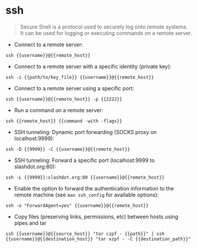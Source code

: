 # ssh

> Secure Shell is a protocol used to securely log onto remote systems.
> It can be used for logging or executing commands on a remote server.

- Connect to a remote server:

`ssh {{username}}@{{remote_host}}`

- Connect to a remote server with a specific identity (private key):

`ssh -i {{path/to/key_file}} {{username}}@{{remote_host}}`

- Connect to a remote server using a specific port:

`ssh {{username}}@{{remote_host}} -p {{2222}}`

- Run a command on a remote server:

`ssh {{remote_host}} {{command -with -flags}}`

- SSH tunneling: Dynamic port forwarding (SOCKS proxy on localhost:9999):

`ssh -D {{9999}} -C {{username}}@{{remote_host}}`

- SSH tunneling: Forward a specific port (localhost:9999 to slashdot.org:80):

`ssh -L {{9999}}:slashdot.org:80 {{username}}@{{remote_host}}`

- Enable the option to forward the authentication information to the remote machine (see `man ssh_config` for available options):

`ssh -o "ForwardAgent=yes" {{username}}@{{remote_host}}`

- Copy files (preserving links, permissions, etc) between hosts using pipes and tar

`ssh {{username}}@{{source_host}} "tar czpf - {{path}}" | ssh {{username}}@{{destination_host}} "tar xzpf - -C {{destination_path}}"`
